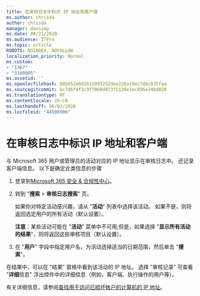 ```yaml
---
title: 在审核日志中标识 IP 地址和客户端
ms.author: chrisda
author: chrisda
manager: dansimp
ms.date: 04/21/2020
ms.audience: ITPro
ms.topic: article
ROBOTS: NOINDEX, NOFOLLOW
localization_priority: Normal
ms.custom:
- "1367"
- "3100005"
ms.assetid: ''
ms.openlocfilehash: 80b652eb65612093252dee226a19ec74bc035faa
ms.sourcegitcommit: bc7d6f4f3c9f7060d073f5130e1ec856e248d020
ms.translationtype: MT
ms.contentlocale: zh-CN
ms.lasthandoff: 06/02/2020
ms.locfileid: "44508906"
---
```

# <a name="identify-ip-address-and-client-in-audit-logs"></a>在审核日志中标识 IP 地址和客户端

与 Microsoft 365 用户或管理员的活动对应的 IP 地址显示在审核日志中。 还记录客户端信息。 以下是确定此类信息的步骤

1. 登录到[Microsoft 365 安全 & 合规性中心](https://protection.office.com/)。

2. 转到 "**搜索**  >  **审核日志搜索**" 页。

   如果你对特定活动感兴趣，请从 "**活动**" 列表中选择该活动。 如果不是，则将返回选定用户的所有活动（默认设置）。

   **注意**：某些活动可能在 "**活动**" 菜单中不可用;但是，如果选择 "**显示所有活动的结果**"，则将返回这些审核项目（默认设置）。

3. 在 "**用户**" 字段中指定用户名，为活动选择适当的日期范围，然后单击 "**搜索**"。

在结果中，可以在 "结果" 窗格中看到该活动的 IP 地址。 选择 "审核记录" 可查看 "**详细**信息" 浮出控件中的详细信息（例如，客户端、执行操作的用户等）。

有关详细信息，请参阅[查找用于访问已损坏帐户的计算机的 IP 地址](https://docs.microsoft.com/microsoft-365/compliance/auditing-troubleshooting-scenarios#find-the-ip-address-of-the-computer-used-to-access-a-compromised-account)。
